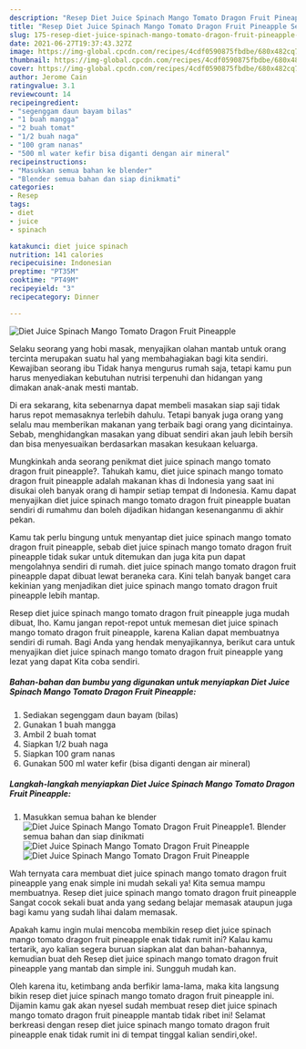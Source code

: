```yaml
---
description: "Resep Diet Juice Spinach Mango Tomato Dragon Fruit Pineapple Sederhana Untuk Jualan"
title: "Resep Diet Juice Spinach Mango Tomato Dragon Fruit Pineapple Sederhana Untuk Jualan"
slug: 175-resep-diet-juice-spinach-mango-tomato-dragon-fruit-pineapple-sederhana-untuk-jualan
date: 2021-06-27T19:37:43.327Z
image: https://img-global.cpcdn.com/recipes/4cdf0590875fbdbe/680x482cq70/diet-juice-spinach-mango-tomato-dragon-fruit-pineapple-foto-resep-utama.jpg
thumbnail: https://img-global.cpcdn.com/recipes/4cdf0590875fbdbe/680x482cq70/diet-juice-spinach-mango-tomato-dragon-fruit-pineapple-foto-resep-utama.jpg
cover: https://img-global.cpcdn.com/recipes/4cdf0590875fbdbe/680x482cq70/diet-juice-spinach-mango-tomato-dragon-fruit-pineapple-foto-resep-utama.jpg
author: Jerome Cain
ratingvalue: 3.1
reviewcount: 14
recipeingredient:
- "segenggam daun bayam bilas"
- "1 buah mangga"
- "2 buah tomat"
- "1/2 buah naga"
- "100 gram nanas"
- "500 ml water kefir bisa diganti dengan air mineral"
recipeinstructions:
- "Masukkan semua bahan ke blender"
- "Blender semua bahan dan siap dinikmati"
categories:
- Resep
tags:
- diet
- juice
- spinach

katakunci: diet juice spinach 
nutrition: 141 calories
recipecuisine: Indonesian
preptime: "PT35M"
cooktime: "PT49M"
recipeyield: "3"
recipecategory: Dinner

---
```



![Diet Juice Spinach Mango Tomato Dragon Fruit Pineapple](https://img-global.cpcdn.com/recipes/4cdf0590875fbdbe/680x482cq70/diet-juice-spinach-mango-tomato-dragon-fruit-pineapple-foto-resep-utama.jpg)

Selaku seorang yang hobi masak, menyajikan olahan mantab untuk orang tercinta merupakan suatu hal yang membahagiakan bagi kita sendiri. Kewajiban seorang ibu Tidak hanya mengurus rumah saja, tetapi kamu pun harus menyediakan kebutuhan nutrisi terpenuhi dan hidangan yang dimakan anak-anak mesti mantab.

Di era  sekarang, kita sebenarnya dapat membeli masakan siap saji tidak harus repot memasaknya terlebih dahulu. Tetapi banyak juga orang yang selalu mau memberikan makanan yang terbaik bagi orang yang dicintainya. Sebab, menghidangkan masakan yang dibuat sendiri akan jauh lebih bersih dan bisa menyesuaikan berdasarkan masakan kesukaan keluarga. 



Mungkinkah anda seorang penikmat diet juice spinach mango tomato dragon fruit pineapple?. Tahukah kamu, diet juice spinach mango tomato dragon fruit pineapple adalah makanan khas di Indonesia yang saat ini disukai oleh banyak orang di hampir setiap tempat di Indonesia. Kamu dapat menyajikan diet juice spinach mango tomato dragon fruit pineapple buatan sendiri di rumahmu dan boleh dijadikan hidangan kesenanganmu di akhir pekan.

Kamu tak perlu bingung untuk menyantap diet juice spinach mango tomato dragon fruit pineapple, sebab diet juice spinach mango tomato dragon fruit pineapple tidak sukar untuk ditemukan dan juga kita pun dapat mengolahnya sendiri di rumah. diet juice spinach mango tomato dragon fruit pineapple dapat dibuat lewat beraneka cara. Kini telah banyak banget cara kekinian yang menjadikan diet juice spinach mango tomato dragon fruit pineapple lebih mantap.

Resep diet juice spinach mango tomato dragon fruit pineapple juga mudah dibuat, lho. Kamu jangan repot-repot untuk memesan diet juice spinach mango tomato dragon fruit pineapple, karena Kalian dapat membuatnya sendiri di rumah. Bagi Anda yang hendak menyajikannya, berikut cara untuk menyajikan diet juice spinach mango tomato dragon fruit pineapple yang lezat yang dapat Kita coba sendiri.

<!--inarticleads1-->

##### Bahan-bahan dan bumbu yang digunakan untuk menyiapkan Diet Juice Spinach Mango Tomato Dragon Fruit Pineapple:

1. Sediakan segenggam daun bayam (bilas)
1. Gunakan 1 buah mangga
1. Ambil 2 buah tomat
1. Siapkan 1/2 buah naga
1. Siapkan 100 gram nanas
1. Gunakan 500 ml water kefir (bisa diganti dengan air mineral)




<!--inarticleads2-->

##### Langkah-langkah menyiapkan Diet Juice Spinach Mango Tomato Dragon Fruit Pineapple:

1. Masukkan semua bahan ke blender
<img src="https://img-global.cpcdn.com/steps/f98243a3ab29db14/160x128cq70/diet-juice-spinach-mango-tomato-dragon-fruit-pineapple-langkah-memasak-1-foto.jpg" alt="Diet Juice Spinach Mango Tomato Dragon Fruit Pineapple">1. Blender semua bahan dan siap dinikmati
<img src="https://img-global.cpcdn.com/steps/1568bb45d039517f/160x128cq70/diet-juice-spinach-mango-tomato-dragon-fruit-pineapple-langkah-memasak-2-foto.jpg" alt="Diet Juice Spinach Mango Tomato Dragon Fruit Pineapple"><img src="https://img-global.cpcdn.com/steps/b6ac64255a2c82f6/160x128cq70/diet-juice-spinach-mango-tomato-dragon-fruit-pineapple-langkah-memasak-2-foto.jpg" alt="Diet Juice Spinach Mango Tomato Dragon Fruit Pineapple">



Wah ternyata cara membuat diet juice spinach mango tomato dragon fruit pineapple yang enak simple ini mudah sekali ya! Kita semua mampu membuatnya. Resep diet juice spinach mango tomato dragon fruit pineapple Sangat cocok sekali buat anda yang sedang belajar memasak ataupun juga bagi kamu yang sudah lihai dalam memasak.

Apakah kamu ingin mulai mencoba membikin resep diet juice spinach mango tomato dragon fruit pineapple enak tidak rumit ini? Kalau kamu tertarik, ayo kalian segera buruan siapkan alat dan bahan-bahannya, kemudian buat deh Resep diet juice spinach mango tomato dragon fruit pineapple yang mantab dan simple ini. Sungguh mudah kan. 

Oleh karena itu, ketimbang anda berfikir lama-lama, maka kita langsung bikin resep diet juice spinach mango tomato dragon fruit pineapple ini. Dijamin kamu gak akan nyesel sudah membuat resep diet juice spinach mango tomato dragon fruit pineapple mantab tidak ribet ini! Selamat berkreasi dengan resep diet juice spinach mango tomato dragon fruit pineapple enak tidak rumit ini di tempat tinggal kalian sendiri,oke!.

